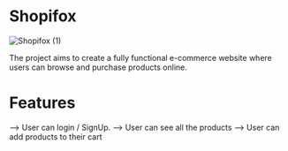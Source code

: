 # Shopifox
![Shopifox (1)](https://github.com/JyotiBaisoya/clone-of-e-commerce-website/assets/112819979/1e315b42-b277-4742-979a-9e02536a7b29)

 The project aims to create a fully functional e-commerce website where users can browse and purchase products online.

 # Features
 --> User can login / SignUp.
 --> User can see all the products
 --> User can add products to their cart

 
 
